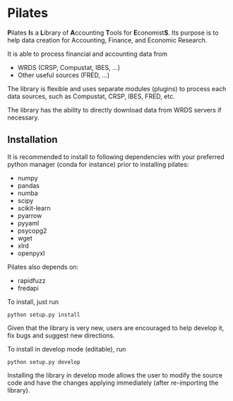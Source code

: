 # Pilates

**P**ilates **I**s a **L**ibrary of **A**ccounting **T**ools for **E**conomist**S**.
Its purpose is to help data creation for Accounting, Finance, and Economic Research.

It is able to process financial and accounting data from
  - WRDS (CRSP, Compustat, IBES, ...)
  - Other useful sources (FRED, ...)

The library is flexible and uses separate modules (plugins) to process each data
sources, such as Compustat, CRSP, IBES, FRED, etc.

The library has the ability to directly download data from WRDS servers if necessary.

## Installation

It is recommended to install to following dependencies with your preferred
python manager (conda for instance) prior to installing pilates:

- numpy
- pandas
- numba
- scipy
- scikit-learn
- pyarrow
- pyyaml
- psycopg2
- wget
- xlrd
- openpyxl

Pilates also depends on:
- rapidfuzz
- fredapi



To install, just run
```
python setup.py install
```

Given that the library is very new, users are encouraged to help develop it, fix
bugs and suggest new directions.

To install in develop mode (editable), run
```
python setup.py develop
```

Installing the library in develop mode allows the user to modify the source code
and have the changes applying immediately (after re-importing the library).
